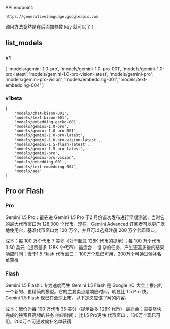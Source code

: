 
API endpoint:

    https://generativelanguage.googleapis.com

调用方法竟然是在后面加参数 key 就可以了！

## list_models

### v1

[
    'models/gemini-1.0-pro',
    'models/gemini-1.0-pro-001',
    'models/gemini-1.0-pro-latest',
    'models/gemini-1.0-pro-vision-latest',
    'models/gemini-pro',
    'models/gemini-pro-vision',
    'models/embedding-001',
    'models/text-embedding-004'
]

### v1beta

```
[
    'models/chat-bison-001',
    'models/text-bison-001',
    'models/embedding-gecko-001',
    'models/gemini-1.0-pro',
    'models/gemini-1.0-pro-001',
    'models/gemini-1.0-pro-latest',
    'models/gemini-1.0-pro-vision-latest',
    'models/gemini-1.5-flash-latest',
    'models/gemini-1.5-pro-latest',
    'models/gemini-pro',
    'models/gemini-pro-vision',
    'models/embedding-001',
    'models/text-embedding-004',
    'models/aqa'
]
```

## Pro or Flash

### Pro

Gemini 1.5 Pro：最先进
Gemini 1.5 Pro 于2 月份首次发布进行早期测试，当时它的最大代币窗口为 128,000 个代币。现在，Gemini Advanced 订阅者可以更广泛地使用它，基准代币窗口为 100 万个，并且可以选择注册 200 万个代币窗口。 

成本：每 100 万个代币 7 美元（对于超过 128K 代币的提示）；每 100 万个代币 3.50 美元（提示最多 128K 个代币）
最适合： 复杂的任务，产生更高质量的结果
响应时间：慢于1.5 Flash
代币窗口： 100万个现已可用，200万个可通过候补名单获得

### Flash

Gemini 1.5 Flash：专为速度而生
Gemini 1.5 Flash 是 Google I/O 大会上推出的一个新的、更精简的模型。它的主要卖点是响应时间，明显比 1.5 Pro 快。 Gemini 1.5 Flash 现已在全球上市。以下是您应该了解的内容。

成本：起价为每 100 万代币 35 美分（提示最多 128K 代币）
最适合：需要尽快完成的狭窄且高频的任务
响应时间： 比1.5 Pro更快
代币窗口： 100万个现已可用，200万个可通过候补名单获得


